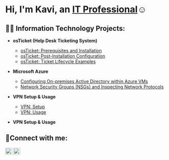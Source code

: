 <h1>Hi, I'm Kavi, an <a href="https://linkedin.com/in/kavi-smith">IT Professional</a>☺</h1>

<h2>👨‍💻 Information Technology Projects:</h2>

- <b>osTicket (Help Desk Ticketing System)</b>
  - [osTicket: Prerequisites and Installation](https://github.com/kavismith/osticket-prereqs)
  - [osTicket: Post-Installation Configuration](https://github.com/kavismith/post-install-config)
  - [osTicket: Ticket Lifecycle Examples](https://github.com/kavismith/ticket-lifecycle)
- <b>Microsoft Azure</b>
  - [Configuring On-premises Active Directory within Azure VMs](https://github.com/kavismith/configure-ad)
  - [Network Security Groups (NSGs) and Inspecting Network Protocols](https://github.com/kavismith/azure-network-protocols)

- <b>VPN Setup & Usage</b>
   - [VPN: Setup](https://github.com/kavismith/vpn-setup)
   - [VPN: Usage](https://github.com/kavismith/vpn-usage)

- <b>VPN Setup & Usage</b>     
<h2>🤳Connect with me:</h2>

[<img align="left" alt="Josh | LinkedIn" width="22px" src="https://cdn.jsdelivr.net/npm/simple-icons@v3/icons/linkedin.svg" />][linkedin]
[<img align="left" alt="Josh | Instagram" width="22px" src="https://cdn.jsdelivr.net/npm/simple-icons@v3/icons/instagram.svg" />][instagram]

[instagram]: https://www.instagram.com/Josh
[linkedin]: https://linkedin.com/in/kavi-smith
